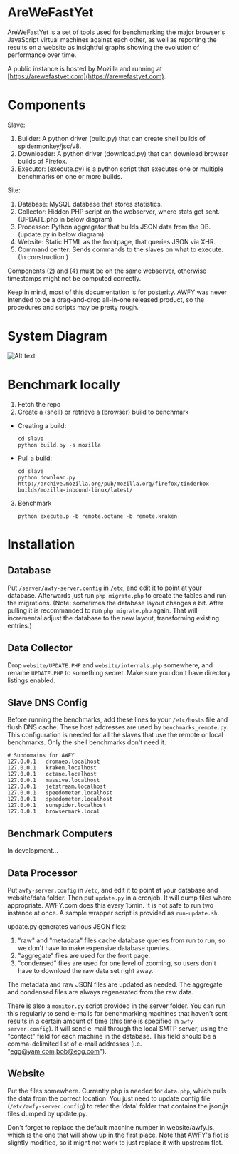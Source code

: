 AreWeFastYet
============

AreWeFastYet is a set of tools used for benchmarking the major browser's
JavaScript virtual machines against each other, as well as reporting the
results on a website as insightful graphs showing the evolution of performance
over time.

A public instance is hosted by Mozilla and running at
[https://arewefastyet.com](https://arewefastyet.com).

Components
==========

Slave:

1. Builder: A python driver (build.py) that can create shell builds of
   spidermonkey/jsc/v8.
2. Downloader: A python driver (download.py) that can download browser builds
   of Firefox.
3. Executor: (execute.py) is a python script that executes one or multiple
   benchmarks on one or more builds.

Site:

1. Database: MySQL database that stores statistics.
2. Collector: Hidden PHP script on the webserver, where stats get sent.
   (UPDATE.php in below diagram)
3. Processor: Python aggregator that builds JSON data from the DB. (update.py
   in below diagram)
4. Website: Static HTML as the frontpage, that queries JSON via XHR.
5. Command center: Sends commands to the slaves on what to execute. (In
   construction.)

Components (2) and (4) must be on the same webserver, otherwise timestamps
might not be computed correctly.

Keep in mind, most of this documentation is for posterity. AWFY was never
intended to be a drag-and-drop all-in-one released product, so the procedures
and scripts may be pretty rough.

System Diagram
==============
<!--
    Image source at
    https://docs.google.com/drawings/d/1TlzFOMz4oxKYSD_hHqe-fL2wpAA5WwhEq62KJp0TytI/edit?usp=sharing
    To edit it, 'make a copy' (from file menu) and edit that.
-->
![Alt text](/docs/awfy_system_diagram.png "System Diagram")


Benchmark locally
=================

1. Fetch the repo
2. Create a (shell) or retrieve a (browser) build to benchmark
  * Creating a build:
    ```
    cd slave
    python build.py -s mozilla
    ```

  * Pull a build:

    ```
    cd slave
    python download.py http://archive.mozilla.org/pub/mozilla.org/firefox/tinderbox-builds/mozilla-inbound-linux/latest/
    ```

3. Benchmark

    ```
    python execute.p -b remote.octane -b remote.kraken
    ```

Installation
============

Database
--------
Put `/server/awfy-server.config` in `/etc`, and edit it to point at your
database. Afterwards just run `php migrate.php` to create the tables and run
the migrations.  (Note: sometimes the database layout changes a bit. After
pulling it is recommanded to run `php migrate.php` again. That will incremental
adjust the database to the new layout, transforming existing entries.)

Data Collector
--------------
Drop `website/UPDATE.PHP` and `website/internals.php` somewhere, and rename
`UPDATE.PHP` to something secret. Make sure you don't have directory listings
enabled.

Slave DNS Config
----------------
Before running the benchmarks, add these lines to your `/etc/hosts` file and
flush DNS cache. These host addresses are used by `benchmarks_remote.py`. This
configuration is needed for all the slaves that use the remote or local
benchmarks. Only the shell benchmarks don't need it.

```
# Subdomains for AWFY
127.0.0.1   dromaeo.localhost
127.0.0.1   kraken.localhost
127.0.0.1   octane.localhost
127.0.0.1   massive.localhost
127.0.0.1   jetstream.localhost
127.0.0.1   speedometer.localhost
127.0.0.1   speedometer.localhost
127.0.0.1   sunspider.localhost
127.0.0.1   browsermark.local
```


Benchmark Computers
-------------------

In development...

Data Processor
--------------
Put `awfy-server.config` in `/etc`, and edit it to point at your database and
website/data folder. Then put `update.py` in a cronjob. It will dump files
where appropriate. AWFY.com does this every 15min. It is not safe to run two
instance at once. A sample wrapper script is provided as `run-update.sh`.

update.py generates various JSON files:

1. "raw" and "metadata" files cache database queries from run to run, so we
   don't have to make expensive database queries.
2. "aggregate" files are used for the front page.
3. "condensed" files are used for one level of zooming, so users don't have to
   download the raw data set right away.

The metadata and raw JSON files are updated as needed. The aggregate and
condensed files are always regenerated from the raw data.

There is also a `monitor.py` script provided in the server folder. You can run
this regularly to send e-mails for benchmarking machines that haven't sent
results in a certain amount of time (this time is specified in
`awfy-server.config`). It will send e-mail through the local SMTP server, using
the "contact" field for each machine in the database. This field should be a
comma-delimited list of e-mail addresses (i.e. "egg@yam.com,bob@egg.com").

Website
-------
Put the files somewhere. Currently php is needed for `data.php`, which pulls the
data from the correct location. You just need to update config file
(`/etc/awfy-server.config`) to refer the 'data' folder that contains the
json/js files dumped by update.py.

Don't forget to replace the default machine number in website/awfy.js, which is
the one that will show up in the first place. Note that AWFY's flot is slightly
modified, so it might not work to just replace it with upstream flot.
